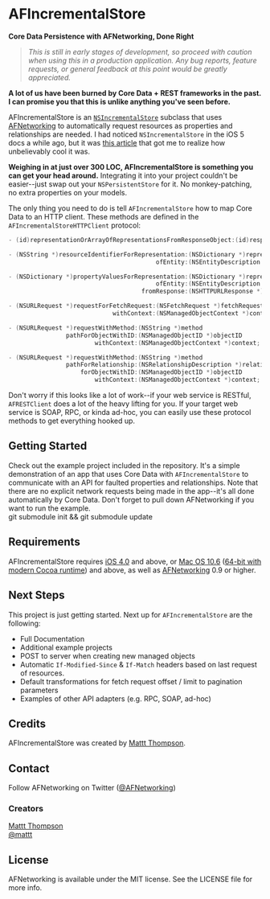 # AFIncrementalStore
**Core Data Persistence with AFNetworking, Done Right**

> _This is still in early stages of development, so proceed with caution when using this in a production application. Any bug reports, feature requests, or general feedback at this point would be greatly appreciated._

**A lot of us have been burned by Core Data + REST frameworks in the past.**  
**I can promise you that this is unlike anything you've seen before.**

AFIncrementalStore is an [`NSIncrementalStore`](https://developer.apple.com/library/mac/#documentation/CoreData/Reference/NSIncrementalStore_Class/Reference/NSIncrementalStore.html) subclass that uses [AFNetworking](https://github.com/afnetworking/afnetworking) to automatically request resources as properties and relationships are needed. I had noticed `NSIncrementalStore` in the iOS 5 docs a while ago, but it was [this article](http://sealedabstract.com/code/nsincrementalstore-the-future-of-web-services-in-ios-mac-os-x/) that got me to realize how unbelievably cool it was.

**Weighing in at just over 300 LOC, AFIncrementalStore is something you can get your head around.** Integrating it into your project couldn't be easier--just swap out your `NSPersistentStore` for it. No monkey-patching, no extra properties on your models.

The only thing you need to do is tell `AFIncrementalStore` how to map Core Data to an HTTP client. These methods are defined in the `AFIncrementalStoreHTTPClient` protocol:

```objective-c
- (id)representationOrArrayOfRepresentationsFromResponseObject:(id)responseObject;

- (NSString *)resourceIdentifierForRepresentation:(NSDictionary *)representation
                                         ofEntity:(NSEntityDescription *)entity;

- (NSDictionary *)propertyValuesForRepresentation:(NSDictionary *)representation
                                         ofEntity:(NSEntityDescription *)entity
                                     fromResponse:(NSHTTPURLResponse *)response;

- (NSURLRequest *)requestForFetchRequest:(NSFetchRequest *)fetchRequest
                             withContext:(NSManagedObjectContext *)context;

- (NSURLRequest *)requestWithMethod:(NSString *)method
                pathForObjectWithID:(NSManagedObjectID *)objectID
                        withContext:(NSManagedObjectContext *)context;

- (NSURLRequest *)requestWithMethod:(NSString *)method
                pathForRelationship:(NSRelationshipDescription *)relationship
                    forObjectWithID:(NSManagedObjectID *)objectID
                        withContext:(NSManagedObjectContext *)context;
```

Don't worry if this looks like a lot of work--if your web service is RESTful, `AFRESTClient` does a lot of the heavy lifting for you. If your target web service is SOAP, RPC, or kinda ad-hoc, you can easily use these protocol methods to get everything hooked up.

## Getting Started

Check out the example project included in the repository. It's a simple demonstration of an app that uses Core Data with `AFIncrementalStore` to communicate with an API for faulted properties and relationships. Note that there are no explicit network requests being made in the app--it's all done automatically by Core Data.
Don't forget to pull down AFNetworking if you want to run the example.  
    git submodule init && git submodule update

## Requirements

AFIncrementalStore requires [iOS 4.0](http://developer.apple.com/library/ios/#releasenotes/General/WhatsNewIniPhoneOS/Articles/iPhoneOS4.html) and above, or [Mac OS 10.6](http://developer.apple.com/library/mac/#releasenotes/MacOSX/WhatsNewInOSX/Articles/MacOSX10_6.html#//apple_ref/doc/uid/TP40008898-SW7) ([64-bit with modern Cocoa runtime](https://developer.apple.com/library/mac/#documentation/Cocoa/Conceptual/ObjCRuntimeGuide/Articles/ocrtVersionsPlatforms.html)) and above, as well as [AFNetworking](https://github.com/afnetworking/afnetworking) 0.9 or higher.

## Next Steps

This project is just getting started. Next up for `AFIncrementalStore` are the following:

- Full Documentation
- Additional example projects
- POST to server when creating new managed objects
- Automatic `If-Modified-Since` & `If-Match` headers based on last request of resources.
- Default transformations for fetch request offset / limit to pagination parameters
- Examples of other API adapters (e.g. RPC, SOAP, ad-hoc)

## Credits

AFIncrementalStore was created by [Mattt Thompson](https://github.com/mattt/).

## Contact

Follow AFNetworking on Twitter ([@AFNetworking](https://twitter.com/AFNetworking))

### Creators

[Mattt Thompson](http://github.com/mattt)  
[@mattt](https://twitter.com/mattt)

## License

AFNetworking is available under the MIT license. See the LICENSE file for more info.
